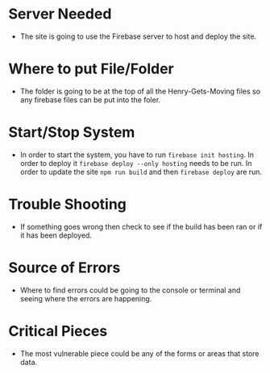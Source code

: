 # Server Needed
- The site is going to use the Firebase server to host and deploy the site. 
# Where to put File/Folder
- The folder is going to be at the top of all the Henry-Gets-Moving files so any firebase files can be put into the foler.
# Start/Stop System
- In order to start the system, you have to run `firebase init hosting`. In order to deploy it `firebase deploy --only hosting` needs to be run. In order to update the site `npm run build` and then `firebase deploy` are run.
# Trouble Shooting
- If something goes wrong then check to see if the build has been ran or if it has been deployed. 
# Source of Errors
- Where to find errors could be going to the console or terminal and seeing where the errors are happening.
# Critical Pieces
- The most vulnerable piece could be any of the forms or areas that store data.
